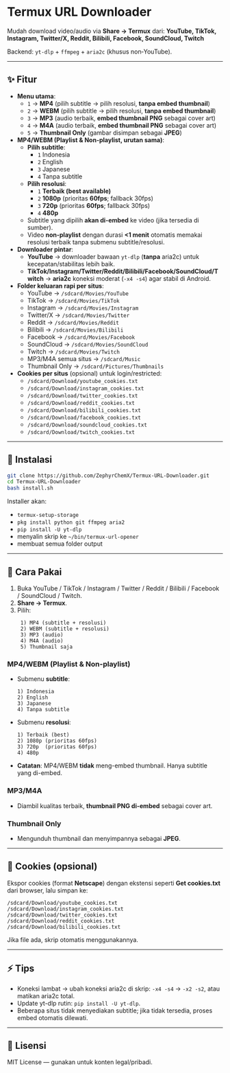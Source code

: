 # Termux URL Downloader
Mudah download video/audio via **Share → Termux** dari:
**YouTube, TikTok, Instagram, Twitter/X, Reddit, Bilibili, Facebook, SoundCloud, Twitch**

Backend: `yt-dlp` + `ffmpeg` + `aria2c` (khusus non‑YouTube).

---

## ✨ Fitur
- **Menu utama**:
  - `1` → **MP4** (pilih subtitle → pilih resolusi, **tanpa embed thumbnail**)
  - `2` → **WEBM** (pilih subtitle → pilih resolusi, **tanpa embed thumbnail**)
  - `3` → **MP3** (audio terbaik, **embed thumbnail PNG** sebagai cover art)
  - `4` → **M4A** (audio terbaik, **embed thumbnail PNG** sebagai cover art)
  - `5` → **Thumbnail Only** (gambar disimpan sebagai **JPEG**)
- **MP4/WEBM (Playlist & Non-playlist, urutan sama)**:
  - **Pilih subtitle**:
    - `1` Indonesia
    - `2` English
    - `3` Japanese
    - `4` Tanpa subtitle
  - **Pilih resolusi**:
    - `1` **Terbaik (best available)**
    - `2` **1080p** (prioritas **60fps**; fallback 30fps)
    - `3` **720p** (prioritas **60fps**; fallback 30fps)
    - `4` **480p**
  - Subtitle yang dipilih **akan di-embed** ke video (jika tersedia di sumber).
  - Video **non-playlist** dengan durasi **<1 menit** otomatis memakai resolusi terbaik tanpa submenu subtitle/resolusi.
- **Downloader pintar**:
  - **YouTube** → downloader bawaan `yt-dlp` (**tanpa** aria2c) untuk kecepatan/stabilitas lebih baik.
  - **TikTok/Instagram/Twitter/Reddit/Bilibili/Facebook/SoundCloud/Twitch** → **aria2c** koneksi moderat (`-x4 -s4`) agar stabil di Android.
- **Folder keluaran rapi per situs**:
  - YouTube → `/sdcard/Movies/YouTube`
  - TikTok → `/sdcard/Movies/TikTok`
  - Instagram → `/sdcard/Movies/Instagram`
  - Twitter/X → `/sdcard/Movies/Twitter`
  - Reddit → `/sdcard/Movies/Reddit`
  - Bilibili → `/sdcard/Movies/Bilibili`
  - Facebook → `/sdcard/Movies/Facebook`
  - SoundCloud → `/sdcard/Movies/SoundCloud`
  - Twitch → `/sdcard/Movies/Twitch`
  - MP3/M4A semua situs → `/sdcard/Music`
  - Thumbnail Only → `/sdcard/Pictures/Thumbnails`
- **Cookies per situs** (opsional) untuk login/restricted:
  - `/sdcard/Download/youtube_cookies.txt`
  - `/sdcard/Download/instagram_cookies.txt`
  - `/sdcard/Download/twitter_cookies.txt`
  - `/sdcard/Download/reddit_cookies.txt`
  - `/sdcard/Download/bilibili_cookies.txt`
  - `/sdcard/Download/facebook_cookies.txt`
  - `/sdcard/Download/soundcloud_cookies.txt`
  - `/sdcard/Download/twitch_cookies.txt`

---

## 🚀 Instalasi
```bash
git clone https://github.com/ZephyrChemX/Termux-URL-Downloader.git
cd Termux-URL-Downloader
bash install.sh
```
Installer akan:
- `termux-setup-storage`
- `pkg install python git ffmpeg aria2`
- `pip install -U yt-dlp`
- menyalin skrip ke `~/bin/termux-url-opener`
- membuat semua folder output

---

## 📖 Cara Pakai
1. Buka YouTube / TikTok / Instagram / Twitter / Reddit / Bilibili / Facebook / SoundCloud / Twitch.
2. **Share → Termux**.
3. Pilih:
   ```
    1) MP4 (subtitle + resolusi)
    2) WEBM (subtitle + resolusi)
    3) MP3 (audio)
    4) M4A (audio)
    5) Thumbnail saja
   ```

### MP4/WEBM (Playlist & Non-playlist)
- Submenu **subtitle**:
  ```
  1) Indonesia
  2) English
  3) Japanese
  4) Tanpa subtitle
  ```
- Submenu **resolusi**:
  ```
  1) Terbaik (best)
  2) 1080p (prioritas 60fps)
  3) 720p  (prioritas 60fps)
  4) 480p
  ```
- **Catatan**: MP4/WEBM **tidak** meng-embed thumbnail. Hanya subtitle yang di-embed.

### MP3/M4A
- Diambil kualitas terbaik, **thumbnail PNG di-embed** sebagai cover art.

### Thumbnail Only
- Mengunduh thumbnail dan menyimpannya sebagai **JPEG**.

---

## 🔑 Cookies (opsional)
Ekspor cookies (format **Netscape**) dengan ekstensi seperti **Get cookies.txt** dari browser, lalu simpan ke:
```
/sdcard/Download/youtube_cookies.txt
/sdcard/Download/instagram_cookies.txt
/sdcard/Download/twitter_cookies.txt
/sdcard/Download/reddit_cookies.txt
/sdcard/Download/bilibili_cookies.txt
```
Jika file ada, skrip otomatis menggunakannya.

---

## ⚡ Tips
- Koneksi lambat → ubah koneksi aria2c di skrip: `-x4 -s4` → `-x2 -s2`, atau matikan aria2c total.
- Update yt-dlp rutin: `pip install -U yt-dlp`.
- Beberapa situs tidak menyediakan subtitle; jika tidak tersedia, proses embed otomatis dilewati.

---

## 🧾 Lisensi
MIT License — gunakan untuk konten legal/pribadi.


